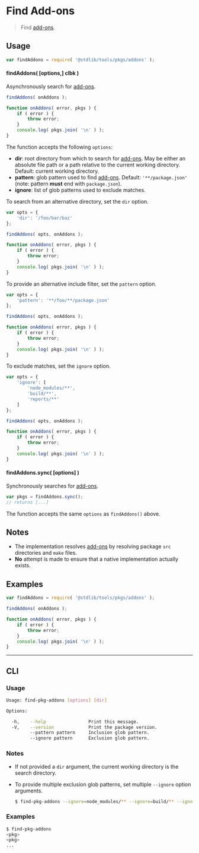 # Find Add-ons

> Find [add-ons][node-add-ons].


<section class="usage">

## Usage

``` javascript
var findAddons = require( '@stdlib/tools/pkgs/addons' );
```

#### findAddons( \[options,\] clbk )

Asynchronously search for [add-ons][node-add-ons].

``` javascript
findAddons( onAddons );

function onAddons( error, pkgs ) {
    if ( error ) {
        throw error;
    }
    console.log( pkgs.join( '\n' ) );
}
```

The function accepts the following `options`:

* __dir__: root directory from which to search for [add-ons][node-add-ons]. May be either an absolute file path or a path relative to the current working directory. Default: current working directory.
* __pattern__: glob pattern used to find [add-ons][node-add-ons]. Default: `'**/package.json'` (note: pattern __must__ end with `package.json`).
* __ignore__: list of glob patterns used to exclude matches.

To search from an alternative directory, set the `dir` option.

``` javascript
var opts = {
    'dir': '/foo/bar/baz'
};

findAddons( opts, onAddons );

function onAddons( error, pkgs ) {
    if ( error ) {
        throw error;
    }
    console.log( pkgs.join( '\n' ) );
}
```

To provide an alternative include filter, set the `pattern` option.

``` javascript
var opts = {
    'pattern': '**/foo/**/package.json'
};

findAddons( opts, onAddons );

function onAddons( error, pkgs ) {
    if ( error ) {
        throw error;
    }
    console.log( pkgs.join( '\n' ) );
}
```

To exclude matches, set the `ignore` option.

``` javascript
var opts = {
    'ignore': [
        'node_modules/**',
        'build/**',
        'reports/**'
    ]
};

findAddons( opts, onAddons );

function onAddons( error, pkgs ) {
    if ( error ) {
        throw error;
    }
    console.log( pkgs.join( '\n' ) );
}
```


#### findAddons.sync( \[options\] )

Synchronously searches for [add-ons][node-add-ons].

``` javascript
var pkgs = findAddons.sync();
// returns [...]
```

The function accepts the same `options` as `findAddons()` above.

</section>

<!-- /.usage -->


<section class="notes">

## Notes

* The implementation resolves [add-ons][node-add-ons] by resolving package `src` directories and `make` files. 
* __No__ attempt is made to ensure that a native implementation actually exists.

</section>

<!-- /.notes -->


<section class="examples">

## Examples

``` javascript
var findAddons = require( '@stdlib/tools/pkgs/addons' );

findAddons( onAddons );

function onAddons( error, pkgs ) {
    if ( error ) {
        throw error;
    }
    console.log( pkgs.join( '\n' ) );
}
```

</section>

<!-- /.examples -->


---

<section class="cli">

## CLI

<section class="usage">

### Usage

``` bash
Usage: find-pkg-addons [options] [dir]

Options:

  -h,    --help                Print this message.
  -V,    --version             Print the package version.
         --pattern pattern     Inclusion glob pattern.
         --ignore pattern      Exclusion glob pattern.
```

</section>

<!-- /.usage -->


<section class="notes">

### Notes

* If not provided a `dir` argument, the current working directory is the search directory.

* To provide multiple exclusion glob patterns, set multiple `--ignore` option arguments.

  ``` bash
  $ find-pkg-addons --ignore=node_modules/** --ignore=build/** --ignore=reports/**
  ```

</section>

<!-- /.notes -->


<section class="examples">

### Examples

``` bash
$ find-pkg-addons
<pkg>
<pkg>
...
```

</section>

<!-- /.examples -->

</section>

<!-- /.cli -->


<section class="links">

[node-add-ons]: https://nodejs.org/api/addons.html

</section>

<!-- /.links -->
